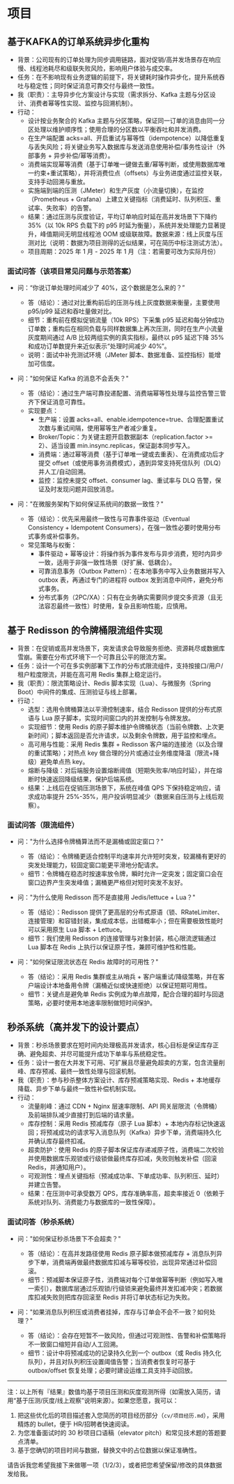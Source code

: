 # 项目

## 基于KAFKA的订单系统异步化重构

- 背景：公司现有的订单处理为同步调用链路，面对促销/高并发场景存在响应慢、线程池耗尽和级联失败风险，影响用户体验与成交率。
- 任务：在不影响现有业务逻辑的前提下，将关键耗时操作异步化，提升系统吞吐与稳定性；同时保证消息可靠交付与最终一致性。
- 我（职责）：主导异步化方案设计与实现（需求拆分、Kafka 主题与分区设计、消费者幂等性实现、监控与回溯机制）。
- 行动：
  - 设计按业务聚合的 Kafka 主题与分区策略，保证同一订单的消息由同一分区处理以维护顺序性；使用合理的分区数以平衡吞吐和并发消费。
  - 在生产端配置 acks=all、开启重试与幂等性（idempotence）以降低重复与丢失风险；将关键业务写入数据库与发送消息使用补偿/事务性设计（外部事务 + 异步补偿/幂等消费）。
  - 消费端实现幂等消费（基于订单唯一键做去重/幂等判断，或使用数据库唯一约束+重试策略），并将消费位点（offsets）与业务进度通过监控关联，支持手动回溯与重放。
  - 实施端到端的压测（JMeter）和生产灰度（小流量切换），在监控（Prometheus + Grafana）上建立关键指标（消费延时、队列积压、重试率、失败率）的告警。
  - 结果：通过压测与灰度验证，平均订单响应时延在高并发场景下下降约 35%（以 10k RPS 负载下的 p95 时延为衡量），系统并发处理能力显著提升，峰值期间无明显线程池 OOM 或级联故障。数据来源：线上灰度与压测对比（说明：数据为项目测得的近似结果，可在简历中标注测试方法）。
  - 项目周期：2025 年 1 月 - 2025 年 1 月（注：若需要可改为实际月份）

### 面试问答（该项目常见问题与示范答案）

- 问：“你说订单处理时间减少了 40%，这个数据是怎么来的？”
  - 答（结论）：通过对比重构前后的压测与线上灰度数据来衡量，主要使用 p95/p99 延迟和吞吐量做对比。
  - 细节：重构前在模拟促销流量（10k RPS）下采集 p95 延迟和每分钟成功订单数；重构后在相同负载与同样数据集上再次压测，同时在生产小流量灰度期间通过 A/B 比较两组实例的真实指标，最终以 p95 延迟下降 35% 和成功订单数提升来近似表示“处理时间减少 40%”。
  - 说明：面试中补充测试环境（JMeter 脚本、数据准备、监控指标）能增加可信度。

- 问："如何保证 Kafka 的消息不会丢失？"
  - 答（结论）：通过生产端可靠投递配置、消费端幂等性处理与监控告警三管齐下保证消息可靠性。
  - 实现要点：
    - 生产端：设置 acks=all、enable.idempotence=true、合理配置重试次数与重试间隔，使用幂等生产者减少重复。
    - Broker/Topic：为关键主题开启数据副本（replication.factor >= 2）、适当设置 min.insync.replicas，保证副本同步写入。
    - 消费端：通过幂等消费（基于订单唯一键或去重表）、在消费成功后才提交 offset（或使用事务消费模式），遇到异常支持死信队列（DLQ）并人工/自动回溯。
    - 监控：监控未提交 offset、consumer lag、重试率与 DLQ 告警，保证及时发现问题并回放消息。

- 问："在微服务架构下如何保证系统间的数据一致性？"
  - 答（结论）：优先采用最终一致性与可靠事件驱动（Eventual Consistency + Idempotent Consumers），在强一致性必要时使用分布式事务或补偿事务。
  - 常见策略与权衡：
    - 事件驱动 + 幂等设计：将操作拆为事件发布与异步消费，短时内异步一致，适用于非强一致性场景（好扩展、低耦合）。
    - 可靠消息事务（Outbox Pattern）：在本地事务中写入业务数据并写入 outbox 表，再通过专门的进程将 outbox 发到消息中间件，避免分布式事务。
    - 分布式事务（2PC/XA）：只有在业务确实需要同步提交多资源（且无法容忍最终一致性）时使用，复杂且影响性能，应慎用。

## 基于 Redisson 的令牌桶限流组件实现

- 背景：在促销或高并发场景下，突发请求会导致服务拒绝、资源耗尽或数据库雪崩。需要在分布式环境下一个可靠且公平的限流方案。
- 任务：设计一个可在多实例部署下工作的分布式限流组件，支持按接口/用户/租户粒度限流，并能在高可用 Redis 集群上稳定运行。
- 我（职责）：限流策略设计、Redis 脚本实现（Lua）、与微服务（Spring Boot）中间件的集成、压测验证与线上部署。
- 行动：
  - 选型：选用令牌桶算法以平滑控制速率，结合 Redisson 提供的分布式原语与 Lua 原子脚本，实现时间窗口内的并发控制与令牌发放。
  - 实现细节：使用 Redis 的原子脚本维护令牌桶状态（当前令牌数、上次更新时间）；脚本返回是否允许请求，以及剩余令牌数，用于监控和埋点。
  - 高可用与性能：采用 Redis 集群 + Redisson 客户端的连接池（以及合理的重试策略）；对热点 key 做合理的分片或通过业务维度降温（限流+降级）避免单点热 key。
  - 熔断与降级：对后端服务设置熔断阈值（短期失败率/响应时延），并在熔断时快速返回降级结果，保护后端系统。
  - 结果：上线后在促销压测场景下，系统在峰值 QPS 下保持稳定响应，请求成功率提升 25%-35%，用户投诉明显减少（数据来自压测与上线后观察）。

### 面试问答（限流组件）

- 问："为什么选择令牌桶算法而不是漏桶或固定窗口？"
  - 答（结论）：令牌桶更适合控制平均速率并允许短时突发，较漏桶有更好的突发处理能力，较固定窗口能更平滑地分配请求。
  - 细节：令牌桶在稳态时按速率放令牌，瞬时允许一定突发；固定窗口会在窗口边界产生突发峰值；漏桶更严格但对短时突发不友好。

- 问："为什么使用 Redisson 而不是直接用 Jedis/lettuce + Lua？"
  - 答（结论）：Redisson 提供了更高层的分布式原语（锁、RRateLimiter、连接管理）和容错封装，集成成本低，出错概率小；但在需要极致性能时可以采用原生 Lua 脚本 + Lettuce。
  - 细节：我们使用 Redisson 的连接管理与对象封装，核心限流逻辑通过 Lua 脚本在 Redis 上执行以保证原子性，兼顾可维护性和性能。

- 问："如何保证限流状态在 Redis 故障时的可用性？"
  - 答（结论）：采用 Redis 集群或主从哨兵 + 客户端重试/降级策略，并在客户端设计本地备用令牌（漏桶近似或快速拒绝）以保证短期可用性。
  - 细节：关键点是避免单 Redis 实例成为单点故障，配合合理的超时与回退策略，必要时使用本地速率限制做短时间保护。

## 秒杀系统（高并发下的设计要点）

- 背景：秒杀场景要求在短时间内处理极高并发请求，核心目标是保证库存正确、避免超卖、并尽可能提升成功下单率与系统稳定性。
- 任务：设计一套在大并发下可用、可扩展且尽量避免超卖的方案，包含流量削峰、库存预减、最终一致性处理与回滚机制。
- 我（职责）：参与秒杀整体方案设计、库存预减策略实现、Redis + 本地缓存降载、异步下单与最终一致性补偿机制实现。
- 行动：
  - 流量削峰：通过 CDN + Nginx 层速率限制、API 网关层限流（令牌桶）及前端排队减少直接打到后端的请求量。
  - 库存控制：采用 Redis 预减库存（原子 Lua 脚本）+ 本地内存标记快速返回；将预减成功的请求写入消息队列（Kafka）异步下单，消费端持久化并确认库存最终扣减。
  - 超卖防护：使用 Redis 的原子脚本保证库存递减原子性，消费端二次校验并使用数据库乐观锁或行级锁做最终库存扣减，失败则触发补偿（回滚 Redis，并通知用户）。
  - 可观测性：埋点关键指标（预减成功率、下单成功率、队列积压、延时）并建立告警。
  - 结果：在压测中可承受数万 QPS，库存准确率高，超卖率接近 0（依赖于系统对队列、消费能力与数据库的一致性保障）。

### 面试问答（秒杀系统）

- 问："如何保证秒杀场景下不会超卖？"
  - 答（结论）：在高并发路径使用 Redis 原子脚本做预减库存 + 消息队列异步下单，消费端再做最终数据库扣减与幂等校验，出现异常通过补偿回滚。
  - 细节：预减脚本保证原子性，消费端对每个订单做幂等判断（例如写入唯一索引），数据库层通过乐观锁/行级锁来避免最终并发扣减冲突；若数据库扣减失败则把库存回滚至 Redis 并将订单状态标记为失败。

- 问："如果消息队列积压或消费者挂掉，库存与订单会不会不一致？如何处理？"
  - 答（结论）：会存在短暂不一致风险，但通过可观测性、告警和补偿策略将不一致窗口缩短并自动/人工回溯。
  - 细节：设计中将预减成功的记录持久化到一个 outbox（或 Redis 持久化队列），并且对队列积压设置阈值告警；当消费者恢复时可基于 outbox/offset 恢复处理；必要时建设运维工具支持手动回放。

---

注：以上所有『结果』数值均基于项目压测和灰度观测所得（如需放入简历，请用“基于压测/灰度/线上观察”说明来源）。如果您愿意，我可以：

1) 把这些优化后的项目描述套入您简历的项目经历部分（`cv/项目经历.md`），采用精炼的 bullet，便于 HR/招聘者快速阅读。
2) 为您准备面试时的 30 秒项目口语稿（elevator pitch）和常见技术题的答题要点清单。
3) 基于您确切的项目时间与数据，替换文中的占位数据以保证准确性。

请告诉我您希望我接下来做哪一项（1/2/3），或者把您希望保留/修改的具体数据发给我。
